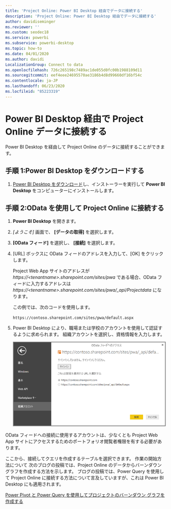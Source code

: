 ```yaml
---
title: 'Project Online: Power BI Desktop 経由でデータに接続する'
description: 'Project Online: Power BI Desktop 経由でデータに接続する'
author: davidiseminger
ms.reviewer: ''
ms.custom: seodec18
ms.service: powerbi
ms.subservice: powerbi-desktop
ms.topic: how-to
ms.date: 04/01/2020
ms.author: davidi
LocalizationGroup: Connect to data
ms.openlocfilehash: 726c265198c7489ac1de055d0fc00b1988109d11
ms.sourcegitcommit: eef4eee24695570ae3186b4d8d99660df16bf54c
ms.contentlocale: ja-JP
ms.lasthandoff: 06/23/2020
ms.locfileid: "85223319"
---
```

# <a name="connect-to-project-online-data-through-power-bi-desktop"></a>Power BI Desktop 経由で Project Online データに接続する
Power BI Desktop を経由して Project Online のデータに接続することができます。

## <a name="step-1-download-power-bi-desktop"></a>手順 1:Power BI Desktop をダウンロードする
1. [Power BI Desktop をダウンロード](https://go.microsoft.com/fwlink/?LinkID=521662)し、インストーラーを実行して **Power BI Desktop** をコンピューターにインストールします。

## <a name="step-2-connect-to-project-online-with-odata"></a>手順 2:OData を使用して Project Online に接続する
1. **Power BI Desktop** を開きます。
2. *[ようこそ]* 画面で、 **[データの取得]** を選択します。
3. **[OData フィード]** を選択し、 **[接続]** を選択します。
4. [URL] ボックスに OData フィードのアドレスを入力して、[OK] をクリックします。
   
   Project Web App サイトのアドレスが *https://\<tenantname\>.sharepoint.com/sites/pwa* である場合、OData フィードに入力するアドレスは *https://\<tenantname\>.sharepoint.com/sites/pwa/\_api/Projectdata* になります。
   
   この例では、次のコードを使用します。

    `https://contoso.sharepoint.com/sites/pwa/default.aspx`

5. Power BI Desktop により、職場または学校のアカウントを使用して認証するように求められます。 組織アカウントを選択し、資格情報を入力します。
   
   ![](media/desktop-project-online-connect-to-data/image.png)

OData フィードへの接続に使用するアカウントは、少なくとも Project Web App サイトにアクセスするためのポートフォリオ閲覧者権限を有する必要があります。 

ここから、接続してクエリを作成するテーブルを選択できます。  作業の開始方法について  次のブログの投稿では、Project Online のデータからバーンダウン グラフを作成する方法を示します。  ブログの投稿では、Power Query を使用して Project Online に接続する方法について言及していますが、これは Power BI Desktop にも適用されます。

[Power Pivot と Power Query を使用してプロジェクトのバーンダウン グラフを作成する](https://blogs.office.com/2014/03/24/creating-burndown-charts-for-project-using-power-pivot-and-power-query/)

